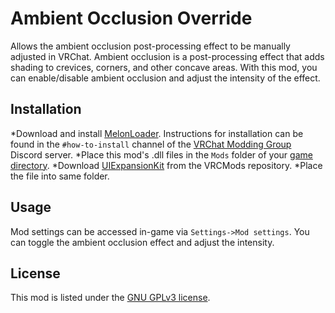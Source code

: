 # Ambient Occlusion Override
Allows the ambient occlusion post-processing effect to be manually adjusted in VRChat. Ambient occlusion is a post-processing effect that adds shading to crevices, corners, and other concave areas. With this mod, you can enable/disable ambient occlusion and adjust the intensity of the effect.

## Installation
*Download and install [MelonLoader](https://www.melonwiki.xyz). Instructions for installation can be found in the `#how-to-install` channel of the [VRChat Modding Group](https://discord.gg/2Wn3N2P) Discord server.
*Place this mod's .dll files in the `Mods` folder of your [game directory](https://support.steampowered.com/kb_article.php?ref=7418-YUBN-8129).
*Download [UIExpansionKit](https://github.com/knah/VRCMods/releases/) from the VRCMods repository.
*Place the file into same folder.

## Usage
Mod settings can be accessed in-game via `Settings->Mod settings`. You can toggle the ambient occlusion effect and adjust the intensity.

## License
This mod is listed under the [GNU GPLv3 license](https://github.com/Xerolide/Ambient-Occlusion-Override/blob/main/LICENSE).
